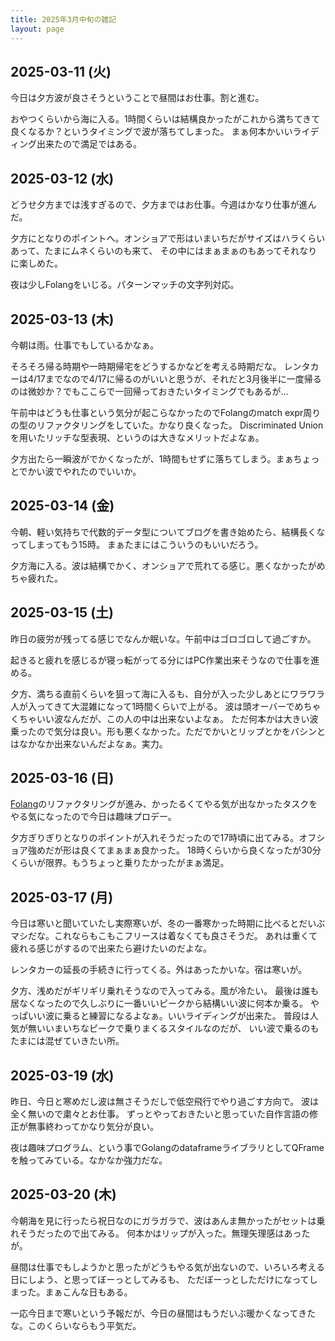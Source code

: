 ```yaml
---
title: 2025年3月中旬の雑記
layout: page
---
```


## 2025-03-11 (火)

今日は夕方波が良さそうということで昼間はお仕事。割と進む。

おやつくらいから海に入る。1時間くらいは結構良かったがこれから満ちてきて良くなるか？というタイミングで波が落ちてしまった。
まぁ何本かいいライディング出来たので満足ではある。

## 2025-03-12 (水)

どうせ夕方までは浅すぎるので、夕方まではお仕事。今週はかなり仕事が進んだ。

夕方にとなりのポイントへ。オンショアで形はいまいちだがサイズはハラくらいあって、たまにムネくらいのも来て、
その中にはまぁまぁのもあってそれなりに楽しめた。

夜は少しFolangをいじる。パターンマッチの文字列対応。

## 2025-03-13 (木)

今朝は雨。仕事でもしているかなぁ。

そろそろ帰る時期や一時期帰宅をどうするかなどを考える時期だな。
レンタカーは4/17までなので4/17に帰るのがいいと思うが、それだと3月後半に一度帰るのは微妙か？でもここらで一回帰っておきたいタイミングでもあるが…

午前中はどうも仕事という気分が起こらなかったのでFolangのmatch expr周りの型のリファクタリングをしていた。かなり良くなった。
Discriminated Unionを用いたリッチな型表現、というのは大きなメリットだよなぁ。

夕方出たら一瞬波がでかくなったが、1時間もせずに落ちてしまう。まぁちょっとでかい波でやれたのでいいか。

## 2025-03-14 (金)

今朝、軽い気持ちで代数的データ型についてブログを書き始めたら、結構長くなってしまってもう15時。
まぁたまにはこういうのもいいだろう。

夕方海に入る。波は結構でかく、オンショアで荒れてる感じ。悪くなかったがめちゃ疲れた。

## 2025-03-15 (土)

昨日の疲労が残ってる感じでなんか眠いな。午前中はゴロゴロして過ごすか。

起きると疲れを感じるが寝っ転がってる分にはPC作業出来そうなので仕事を進める。

夕方、満ちる直前くらいを狙って海に入るも、自分が入った少しあとにワラワラ人が入ってきて大混雑になって1時間くらいで上がる。
波は頭オーバーでめちゃくちゃいい波なんだが、この人の中は出来ないよなぁ。
ただ何本かは大きい波乗ったので気分は良い。形も悪くなかった。ただでかいとリップとかをバシンとはなかなか出来ないんだよなぁ。実力。

## 2025-03-16 (日)

[Folang](https://karino2.github.io/RandomThoughts/Folang)のリファクタリングが進み、かったるくてやる気が出なかったタスクをやる気になったので今日は趣味プロデー。

夕方ぎりぎりとなりのポイントが入れそうだったので17時頃に出てみる。オフショア強めだが形は良くてまぁまぁ良かった。
18時くらいから良くなったが30分くらいが限界。もうちょっと乗りたかったがまぁ満足。

## 2025-03-17 (月)

今日は寒いと聞いていたし実際寒いが、冬の一番寒かった時期に比べるとだいぶマシだな。これならもこもこフリースは着なくても良さそうだ。
あれは重くて疲れる感じがするので出来たら避けたいのだよな。

レンタカーの延長の手続きに行ってくる。外はあったかいな。宿は寒いが。

夕方、浅めだがギリギリ乗れそうなので入ってみる。風が冷たい。
最後は誰も居なくなったので久しぶりに一番いいピークから結構いい波に何本か乗る。
やっぱいい波に乗ると練習になるよなぁ。いいライディングが出来た。
普段は人気が無いいまいちなピークで乗りまくるスタイルなのだが、
いい波で乗るのもたまには混ぜていきたい所。

## 2025-03-19 (水)

昨日、今日と寒めだし波は無さそうだしで低空飛行でやり過ごす方向で。
波は全く無いので粛々とお仕事。
ずっとやっておきたいと思っていた自作言語の修正が無事終わってかなり気分が良い。

夜は趣味プログラム、という事でGolangのdataframeライブラリとしてQFrameを触ってみている。なかなか強力だな。

## 2025-03-20 (木)

今朝海を見に行ったら祝日なのにガラガラで、波はあんま無かったがセットは乗れそうだったので出てみる。
何本かはリップが入った。無理矢理感はあったが。

昼間は仕事でもしようかと思ったがどうもやる気が出ないので、いろいろ考える日にしよう、と思ってぼーっとしてみるも、
ただぼーっとしただけになってしまった。まぁこんな日もある。

一応今日まで寒いという予報だが、今日の昼間はもうだいぶ暖かくなってきたな。このくらいならもう平気だ。
